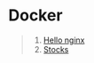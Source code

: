 # Docker

> 1. [Hello nginx](https://github.com/Gerry1Laxy/docker_hw/tree/main/hello_nginx)
> 2. [Stocks](https://github.com/Gerry1Laxy/docker_hw/tree/main)

